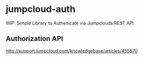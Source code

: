 # jumpcloud-auth
WIP: Simple Library to Authenicate via Jumpclouds REST API

## Authorization API
http://support.jumpcloud.com/knowledgebase/articles/455570

